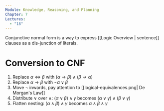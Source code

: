 ```yaml
---
Module: Knowledge, Reasoning, and Planning
Chapter: 7
Lectures:
  - "18"
---
```

Conjunctive normal form is a way to express [[Logic Overview | sentence]] clauses as a dis-junction of literals.
# Conversion to CNF
1. Replace $\alpha\Longleftrightarrow\beta$ with $(\alpha\rightarrow\beta)\land(\beta\rightarrow\alpha)$
2. Replace $\alpha\rightarrow\beta$ with $\lnot\alpha\lor\beta$
3. Move $\lnot$ inwards, pay attention to [[logical-equivalences.png| De Morgan's Law]]
4. Distribute $\lor$ over $\land$: $(\alpha\lor\beta)\land\gamma$ becomes $(\alpha\lor\gamma)\land(\beta\lor\gamma)$ 
5. Flatten nesting: $(\alpha\land\beta)\land\gamma$ becomes $\alpha\land\beta\land\gamma$